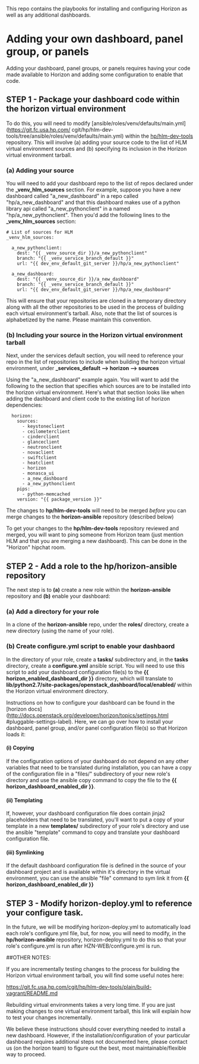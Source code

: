 <!--

 (c) Copyright 2015-2016 Hewlett Packard Enterprise Development LP

 Licensed under the Apache License, Version 2.0 (the "License"); you may
 not use this file except in compliance with the License. You may obtain
 a copy of the License at

 http://www.apache.org/licenses/LICENSE-2.0

 Unless required by applicable law or agreed to in writing, software
 distributed under the License is distributed on an "AS IS" BASIS, WITHOUT
 WARRANTIES OR CONDITIONS OF ANY KIND, either express or implied. See the
 License for the specific language governing permissions and limitations
 under the License.

-->

This repo contains the playbooks for installing and configuring Horizon as well
as any additional dashboards.

# Adding your own dashboard, panel group, or panels

Adding your dashboard, panel groups, or panels requires having your code made
available to Horizon and adding some configuration to enable that code.

## STEP 1 - Package your dashboard code within the horizon virtual environment

To do this, you will need to modify
[ansible/roles/venv/defaults/main.yml](https://git.fc.usa.hp.com/
cgit/hp/hlm-dev-tools/tree/ansible/roles/venv/defaults/main.yml)
within the [hp/hlm-dev-tools](https://git.fc.usa.hp.com/cgit/hp/hlm-dev-tools)
repository.  This will involve (a) adding your source code to the list of HLM
virtual environment sources and (b) specifying its inclusion in the Horizon
virtual environment tarball.

### (a) Adding your source

You will need to add your dashboard repo to the list of repos declared under the
**_venv_hlm_sources** section.  For example, suppose you have a new dashboard
called "a_new_dashboard" in a repo called "hp/a_new_dashboard" and that this
dashboard makes use of a python library api called "a_new_pythonclient" in a
named "hp/a_new_pythonclient".  Then you'd add the following lines to the
**_venv_hlm_sources** section:

    # List of sources for HLM
    _venv_hlm_sources:

      a_new_pythonclient:
        dest: "{{ _venv_source_dir }}/a_new_pythonclient"
        branch: "{{ _venv_service_branch_default }}"
        url: "{{ dev_env_default_git_server }}/hp/a_new_pythonclient"

      a_new_dashboard:
        dest: "{{ _venv_source_dir }}/a_new_dashboard"
        branch: "{{ _venv_service_branch_default }}"
        url: "{{ dev_env_default_git_server }}/hp/a_new_dashboard"

This will ensure that your repositories are cloned in a temporary directory
along with all the other repositories to be used in the process of building
each virtual environment's tarball.  Also, note that the list of sources is
alphabetized by the name.  Please maintain this convention.

### (b) Including your source in the Horizon virtual environment tarball

Next, under the services default section, you will need to reference your repo
in the list of repositories to include when building the horizon virtual
environment, under **_services_default --> horizon --> sources**

Using the "a_new_dashboard" example again.  You will want to add the following
to the section that specifies which sources are to be installed into the horizon
virtual environment.  Here's what that section looks like when adding the
dashboard and client code to the existing list of horizon dependencies:

      horizon:
        sources:
          - keystoneclient
          - ceilometerclient
          - cinderclient
          - glanceclient
          - neutronclient
          - novaclient
          - swiftclient
          - heatclient
          - horizon
          - monasca_ui
          - a_new_dashboard
          - a_new_pythonclient
        pips:
          - python-memcached
        version: "{{ package_version }}"

The changes to **hp/hlm-dev-tools** will need to be merged *before* you can
merge changes to the **horizon-ansible** repository (described below)

To get your changes to the **hp/hlm-dev-tools** repository reviewed and merged,
you will want to ping someone from Horizon team (just mention HLM and that you
are merging a new dashboard).  This can be done in the "Horizon" hipchat room.

## STEP 2 - Add a role to the hp/horizon-ansible repository

The next step is to **(a)** create a new role within the **horizon-ansible**
repository and **(b)** enable your dashboard:

### (a) Add a directory for your role

In a clone of the **horizon-ansible** repo, under the **roles/** directory,
create a new directory (using the name of your role).

### (b) Create configure.yml script to enable your dashbaord

In the directory of your role, create a **tasks/** subdirectory and, in the
**tasks** directory, create a **configure.yml** ansible script.  You will need
to use this script to add your dashboard configuration file(s) to the
**{{ horizon_enabled_dashboard_dir }}** directory, which will translate to
**lib/python2.7/site-packages/openstack_dashboard/local/enabled/** within the
Horizon virtual environment directory.

Instructions on how to configure your dashboard can be found in the
[horizon docs](http://docs.openstack.org/developer/horizon/topics/settings.html
#pluggable-settings-label).
Here, we can go over how to install your dashboard, panel group, and/or panel
configuration file(s) so that Horizon loads it:


#### (i) Copying
If the configuration options of your dashboard do not depend on any other
variables that need to be translated during installation, you can have a copy of
the configuration file in a "files/" subdirectory  of your new role's directory
and use the ansible copy command to copy the file to the
**{{ horizon_dashboard_enabled_dir }}**.

#### (ii) Templating
If, however, your dashboard configuration file does contain jinja2 placeholders
that need to be translated, you'll want to put a copy of your template in a new
**templates/** subdirectory of your role's directory and use the ansible
"template" command to copy and translate your dashboard configuration file.

#### (iii) Symlinking
If the default dashboard configuration file is defined in the source of your
dashboard project and is available within it's directory in the virtual
environment, you can use the ansible "file" command to sym link it from
**{{ horizon_dashboard_enabled_dir }}**



## STEP 3 - Modify horizon-deploy.yml to reference your configure task.

In the future, we will be modifying horizon-deploy.yml to automatically load
each role's configure.yml file, but, for now, you will need to modify, in the
**hp/horizon-ansible** repository, horizon-deploy.yml to do this so that your
role's configure.yml is run after HZN-WEB/configure.yml is run.



##OTHER NOTES: 


If you are incrementally testing changes to the process for building the Horizon
virtual environment tarball, you will find some useful notes here:

https://git.fc.usa.hp.com/cgit/hp/hlm-dev-tools/plain/build-vagrant/README.md

Rebuilding virtual environments takes a very long time.  If you are just making
changes to one virtual environment tarball, this link will explain how to test
your changes incrementally.

We believe these instructions should cover everything needed to install a new
dashboard.  However, if the installation/configuration of your particular
dashboard requires additional steps not documented here, please contact us (on
the horizon team) to figure out the best, most maintainable/flexible way to
proceed.

